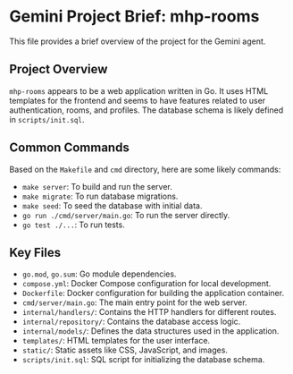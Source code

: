 # Gemini Project Brief: mhp-rooms

This file provides a brief overview of the project for the Gemini agent.

## Project Overview

`mhp-rooms` appears to be a web application written in Go. It uses HTML templates for the frontend and seems to have features related to user authentication, rooms, and profiles. The database schema is likely defined in `scripts/init.sql`.

## Common Commands

Based on the `Makefile` and `cmd` directory, here are some likely commands:

*   `make server`: To build and run the server.
*   `make migrate`: To run database migrations.
*   `make seed`: To seed the database with initial data.
*   `go run ./cmd/server/main.go`: To run the server directly.
*   `go test ./...`: To run tests.

## Key Files

*   `go.mod`, `go.sum`: Go module dependencies.
*   `compose.yml`: Docker Compose configuration for local development.
*   `Dockerfile`: Docker configuration for building the application container.
*   `cmd/server/main.go`: The main entry point for the web server.
*   `internal/handlers/`: Contains the HTTP handlers for different routes.
*   `internal/repository/`: Contains the database access logic.
*   `internal/models/`: Defines the data structures used in the application.
*   `templates/`: HTML templates for the user interface.
*   `static/`: Static assets like CSS, JavaScript, and images.
*   `scripts/init.sql`: SQL script for initializing the database schema.

